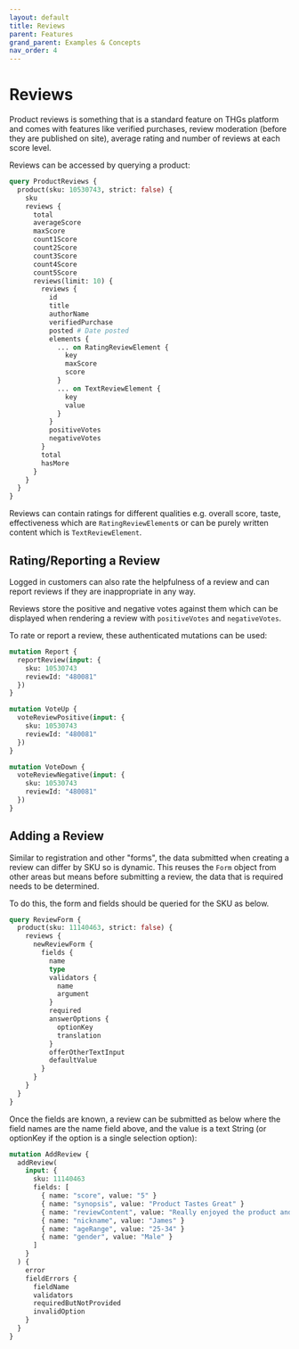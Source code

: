 ```yaml
---
layout: default
title: Reviews
parent: Features
grand_parent: Examples & Concepts
nav_order: 4
---
```


# Reviews
Product reviews is something that is a standard feature on THGs platform and comes with features like verified purchases, review moderation (before they are published on site), average rating and number of reviews at each score level.

Reviews can be accessed by querying a product:
```graphql
query ProductReviews {
  product(sku: 10530743, strict: false) {
    sku
    reviews {
      total
      averageScore
      maxScore
      count1Score
      count2Score
      count3Score
      count4Score
      count5Score
      reviews(limit: 10) {
        reviews {
          id
          title
          authorName
          verifiedPurchase
          posted # Date posted
          elements {
            ... on RatingReviewElement {
              key
              maxScore
              score
            }
            ... on TextReviewElement {
              key
              value
            }
          }
          positiveVotes
          negativeVotes
        }
        total
        hasMore
      }
    }
  }
}
```

Reviews can contain ratings for different qualities e.g. overall score, taste, effectiveness which are `RatingReviewElement`s or can be purely written content which is `TextReviewElement`.

## Rating/Reporting a Review
Logged in customers can also rate the helpfulness of a review and can report reviews if they are inappropriate in any way. 

Reviews store the positive and negative votes against them which can be displayed when rendering a review with `positiveVotes` and `negativeVotes`.

To rate or report a review, these authenticated mutations can be used:

```graphql
mutation Report {
  reportReview(input: {
    sku: 10530743
    reviewId: "480081"
  })
}

mutation VoteUp {
  voteReviewPositive(input: {
    sku: 10530743
    reviewId: "480081"
  })
}

mutation VoteDown {
  voteReviewNegative(input: {
    sku: 10530743
    reviewId: "480081"
  })
}
```

## Adding a Review

Similar to registration and other "forms", the data submitted when creating a review can differ by SKU so is dynamic. This reuses the `Form` object from other areas but means before submitting a review, the data that is required needs to be determined.

To do this, the form and fields should be queried for the SKU as below.

```graphql
query ReviewForm {
  product(sku: 11140463, strict: false) {
    reviews {
      newReviewForm {
        fields {
          name
          type
          validators {
            name
            argument
          }
          required
          answerOptions {
            optionKey
            translation
          }
          offerOtherTextInput
          defaultValue
        }
      }
    }
  }
}
```

Once the fields are known, a review can be submitted as below where the field names are the name field above, and the value is a text String (or optionKey if the option is a single selection option):

```graphql
mutation AddReview {
  addReview(
    input: {
      sku: 11140463
      fields: [
        { name: "score", value: "5" }
        { name: "synopsis", value: "Product Tastes Great" }
        { name: "reviewContent", value: "Really enjoyed the product and is definitely worth while" }
        { name: "nickname", value: "James" }
        { name: "ageRange", value: "25-34" }
        { name: "gender", value: "Male" }
      ]
    }
  ) {
    error
    fieldErrors {
      fieldName
      validators
      requiredButNotProvided
      invalidOption
    }
  }
}
```